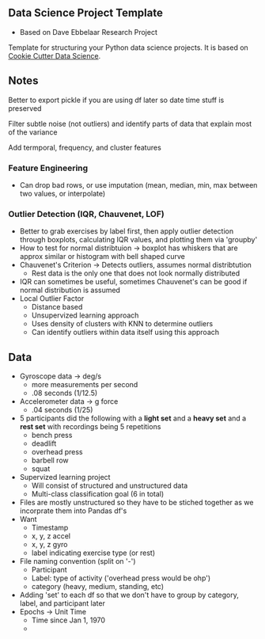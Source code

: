 ## Data Science Project Template

- Based on Dave Ebbelaar Research Project

Template for structuring your Python data science projects. It is based on [Cookie Cutter Data Science](https://drivendata.github.io/cookiecutter-data-science/).

## Notes

Better to export pickle if you are using df later so date time stuff is preserved

Filter subtle noise (not outliers) and identify parts of data that explain most of the variance

Add termporal, frequency, and cluster features

### Feature Engineering

- Can drop bad rows, or use imputation (mean, median, min, max between two values, or interpolate)

### Outlier Detection (IQR, Chauvenet, LOF)

- Better to grab exercises by label first, then apply outlier detection through boxplots, calculating IQR values, and plotting them via 'groupby'
- How to test for normal distribtuion -> boxplot has whiskers that are approx similar or histogram with bell shaped curve
- Chauvenet's Criterion -> Detects outliers, assumes normal distribtution
  - Rest data is the only one that does not look normally distributed
- IQR can sometimes be useful, sometimes Chauvenet's can be good if normal distribution is assumed
- Local Outlier Factor
  - Distance based
  - Unsupervized learning approach
  - Uses density of clusters with KNN to determine outliers
  - Can identify outliers within data itself using this approach

## Data

- Gyroscope data -> deg/s
  - more measurements per second
  - .08 seconds (1/12.5)
- Accelerometer data -> g force
  - .04 seconds (1/25)
- 5 participants did the following with a **light set** and a **heavy set** and a **rest set** with recordings being 5 repetitions
  - bench press
  - deadlift
  - overhead press
  - barbell row
  - squat
- Supervized learning project
  - Will consist of structured and unstructured data
  - Multi-class classification goal (6 in total)
- Files are mostly unstructured so they have to be stiched together as we incorprate them into Pandas df's
- Want
  - Timestamp
  - x, y, z accel
  - x, y, z gyro
  - label indicating exercise type (or rest)
- File naming convention (split on '-')
  - Participant
  - Label: type of activity ('overhead press would be ohp')
  - category (heavy, medium, standing, etc)
- Adding 'set' to each df so that we don't have to group by category, label, and participant later
- Epochs -> Unit Time
  - Time since Jan 1, 1970
  -
